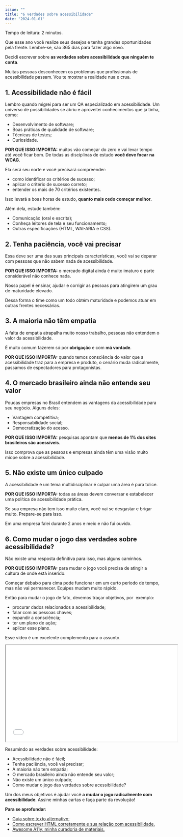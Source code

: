 ```yaml
---
issue: ""
title: "6 verdades sobre acessibilidade"
date: "2024-01-01"
---
```


Tempo de leitura: 2 minutos.

Que esse ano você realize seus desejos e tenha grandes oportunidades pela frente. Lembre-se, são 365 dias para fazer algo novo.

Decidi escrever sobre **as verdades sobre acessibilidade que ninguém te conta**.

Muitas pessoas desconhecem os problemas que profissionais de acessibilidade passam. Vou te mostrar a realidade nua e crua.

## 1\. Acessibilidade não é fácil

Lembro quando migrei para ser um QA especializado em acessibilidade. Um universo de possibilidades se abriu e aproveitei conhecimentos que já tinha, como:

- Desenvolvimento de software;
- Boas práticas de qualidade de software;
- Técnicas de testes;
- Curiosidade.

**POR QUE ISSO IMPORTA:** muitos vão começar do zero e vai levar tempo até você ficar bom. De todas as disciplinas de estudo **você deve focar na WCAG**.

Ela será seu norte e você precisará compreender:

- como identificar os critérios de sucesso;
- aplicar o critério de sucesso correto;
- entender os mais de 70 critérios existentes.

Isso levará a boas horas de estudo, **quanto mais cedo começar melhor**.

Além dela, estude também:

- Comunicação (oral e escrita);
- Conheça leitores de tela e seu funcionamento;
- Outras especificações (HTML, WAI-ARIA e CSS).

## 2\. Tenha paciência, você vai precisar

Essa deve ser uma das suas principais características, você vai se deparar com pessoas que não sabem nada de acessibilidade.

**POR QUE ISSO IMPORTA:** o mercado digital ainda é muito imaturo e parte considerável não conhece nada.

Nosso papel é ensinar, ajudar e corrigir as pessoas para atingirem um grau de maturidade elevado.

Dessa forma o time como um todo obtém maturidade e podemos atuar em outras frentes necessárias.

## 3\. A maioria não têm empatia

A falta de empatia atrapalha muito nosso trabalho, pessoas não entendem o valor da acessibilidade.

É muito comum fazerem só por **obrigação** e com **má vontade**.

**POR QUE ISSO IMPORTA:** quando temos consciência do valor que a acessibilidade traz para a empresa e produto, o cenário muda radicalmente, passamos de espectadores para protagonistas.

## 4\. O mercado brasileiro ainda não entende seu valor

Poucas empresas no Brasil entendem as vantagens da acessibilidade para seu negócio. Alguns deles:

- Vantagem competitiva;
- Responsabilidade social;
- Democratização do acesso.

**POR QUE ISSO IMPORTA:** pesquisas apontam que **menos de 1% dos sites brasileiros são acessíveis**.

Isso comprova que as pessoas e empresas ainda têm uma visão muito míope sobre a acessibilidade.

## 5\. Não existe um único culpado

A acessibilidade é um tema multidisciplinar é culpar uma área é pura tolice.

**POR QUE ISSO IMPORTA:** todas as áreas devem conversar e estabelecer uma política de acessibilidade prática.

Se sua empresa não tem isso muito claro, você vai se desgastar e brigar muito. Prepare-se para isso.

Em uma empresa falei durante 2 anos e meio e não fui ouvido.

## 6\. Como mudar o jogo das verdades sobre acessibilidade?

Não existe uma resposta definitiva para isso, mas alguns caminhos.

**POR QUE ISSO IMPORTA:** para mudar o jogo você precisa de atingir a cultura de onde está inserido.

Começar debaixo para cima pode funcionar em um curto período de tempo, mas não vai permanecer. Equipes mudam muito rápido.

Então para mudar o jogo de fato, devemos traçar objetivos, por  exemplo:

- procurar dados relacionados a acessibilidade;
- falar com as pessoas chaves;
- expandir a consciência;
- ter um plano de ação;
- aplicar esse plano.

Esse vídeo é um excelente complemento para o assunto.

<iframe src="//www.youtube.com/embed/9wqT2wS4kNM?ab_channel=CampusPartyBrasil" width="560" height="314" allowfullscreen="allowfullscreen" data-mce-fragment="1"></iframe>

Resumindo as verdades sobre acessibilidade:

- Acessibilidade não é fácil;
- Tenha paciência, você vai precisar;
- A maioria não tem empatia;
- O mercado brasileiro ainda não entende seu valor;
- Não existe um único culpado;
- Como mudar o jogo das verdades sobre acessibilidade?

Um dos meus objetivos é ajudar você **a mudar o jogo radicalmente com acessibilidade**. Assine minhas cartas e faça parte da revolução!

**Para se aprofundar:**

- [Guia sobre texto alternativo;](https://brunopulis.com/texto-alternativo-o-guia-definitivo/)
- [Como escrever HTML corretamente e sua relação com acessibilidade.](https://brunopulis.com/repensando-sobre-o-html/)
- [Awesome A11y: minha curadoria de materiais.](https://github.com/brunopulis/awesome-a11y)
